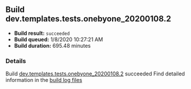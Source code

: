 ## Build dev.templates.tests.onebyone_20200108.2
- **Build result:** `succeeded`
- **Build queued:** 1/8/2020 10:27:21 AM
- **Build duration:** 695.48 minutes
### Details
Build [dev.templates.tests.onebyone_20200108.2](https://winappstudio.visualstudio.com/web/build.aspx?pcguid=a4ef43be-68ce-4195-a619-079b4d9834c2&builduri=vstfs%3a%2f%2f%2fBuild%2fBuild%2f32484) succeeded
Find detailed information in the [build log files]()
